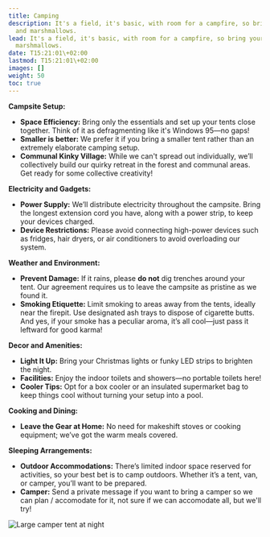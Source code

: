 ```yaml
---
title: Camping
description: It's a field, it's basic, with room for a campfire, so bring your guitar
  and marshmallows.
lead: It's a field, it's basic, with room for a campfire, so bring your guitar and
  marshmallows.
date: T15:21:01\+02:00
lastmod: T15:21:01\+02:00
images: []
weight: 50
toc: true
---
```


**Campsite Setup:**
- **Space Efficiency:** Bring only the essentials and set up your tents close together. Think of it as defragmenting like it's Windows 95—no gaps!
- **Smaller is better:** We prefer it if you bring a smaller tent rather than an extremely elaborate camping setup. 
- **Communal Kinky Village:** While we can't spread out individually, we’ll collectively build our quirky retreat in the forest and communal areas. Get ready for some collective creativity!

**Electricity and Gadgets:**
- **Power Supply:** We’ll distribute electricity throughout the campsite. Bring the longest extension cord you have, along with a power strip, to keep your devices charged.
- **Device Restrictions:** Please avoid connecting high-power devices such as fridges, hair dryers, or air conditioners to avoid overloading our system.

**Weather and Environment:**
- **Prevent Damage:** If it rains, please **do not** dig trenches around your tent. Our agreement requires us to leave the campsite as pristine as we found it.
- **Smoking Etiquette:** Limit smoking to areas away from the tents, ideally near the firepit. Use designated ash trays to dispose of cigarette butts. And yes, if your smoke has a peculiar aroma, it’s all cool—just pass it leftward for good karma!

**Decor and Amenities:**
- **Light It Up:** Bring your Christmas lights or funky LED strips to brighten the night.
- **Facilities:** Enjoy the indoor toilets and showers—no portable toilets here!
- **Cooler Tips:** Opt for a box cooler or an insulated supermarket bag to keep things cool without turning your setup into a pool.

**Cooking and Dining:**
- **Leave the Gear at Home:** No need for makeshift stoves or cooking equipment; we’ve got the warm meals covered.

**Sleeping Arrangements:**
- **Outdoor Accommodations:** There’s limited indoor space reserved for activities, so your best bet is to camp outdoors. Whether it’s a tent, van, or camper, you’ll want to be prepared.
- **Camper:** Send a private message if you want to bring a camper so we can plan / accomodate for it, not sure if we can accomodate all, but we'll try!



![Large camper tent at night](/images/camper.jpg)